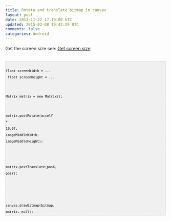 ```yaml
---
title: Rotate and translate bitmap in canvas
layout: post
date: 2012-11-22 17:19:00 UTC
updated: 2015-02-08 19:42:29 UTC
comments: false
categories: Android
---
```

Get the screen size see:&nbsp;<a href="http://www.makingiants.com/2012/11/find-display-screen-size-width-and.html">Get screen size</a><br /><br /><pre style="background-image: URL(http://2.bp.blogspot.com/_z5ltvMQPaa8/SjJXr_U2YBI/AAAAAAAAAAM/46OqEP32CJ8/s320/codebg.gif); background: #f0f0f0; border: 1px dashed #CCCCCC; color: black; font-family: arial; font-size: 12px; height: auto; line-height: 20px; overflow: auto; padding: 0px; text-align: left; width: 99%;"><code style="color: black; word-wrap: normal;"> float screenWidth = ...  <br /> float screenHeight = ...  <br />   <br /> Matrix matrix = new Matrix();  <br /><div class="p1"><br /> matrix<span class="s1">.</span>postRotate<span class="s1">(</span><span class="s2">accelY </span><span class="s1">*</span><span class="s2"> </span><span class="s3">10.0f</span><span class="s1">,</span><span class="s2"> </span>imageMiddleWidth<span class="s1">,</span><span class="s2"> </span>imageMiddleHeight<span class="s1">);</span></div><br /><div class="p1"><br /> matrix<span class="s1">.</span>postTranslate<span class="s1">(</span>posX<span class="s1">,</span><span class="s2"> </span>posY<span class="s1">);</span></div><br /><div class="p1"><br /><span class="s1"><br /></span></div><br />canvas.drawBitmap(bitmap, matrix, null);  <br /></code></pre><br /><br />